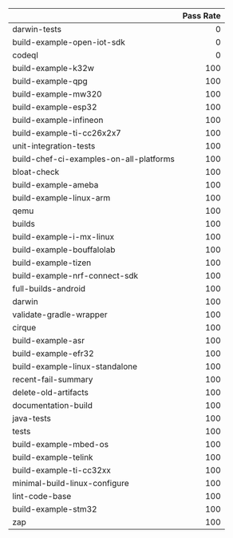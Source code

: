 |                                         |   Pass Rate |
|:----------------------------------------|------------:|
| darwin-tests                            |           0 |
| build-example-open-iot-sdk              |           0 |
| codeql                                  |           0 |
| build-example-k32w                      |         100 |
| build-example-qpg                       |         100 |
| build-example-mw320                     |         100 |
| build-example-esp32                     |         100 |
| build-example-infineon                  |         100 |
| build-example-ti-cc26x2x7               |         100 |
| unit-integration-tests                  |         100 |
| build-chef-ci-examples-on-all-platforms |         100 |
| bloat-check                             |         100 |
| build-example-ameba                     |         100 |
| build-example-linux-arm                 |         100 |
| qemu                                    |         100 |
| builds                                  |         100 |
| build-example-i-mx-linux                |         100 |
| build-example-bouffalolab               |         100 |
| build-example-tizen                     |         100 |
| build-example-nrf-connect-sdk           |         100 |
| full-builds-android                     |         100 |
| darwin                                  |         100 |
| validate-gradle-wrapper                 |         100 |
| cirque                                  |         100 |
| build-example-asr                       |         100 |
| build-example-efr32                     |         100 |
| build-example-linux-standalone          |         100 |
| recent-fail-summary                     |         100 |
| delete-old-artifacts                    |         100 |
| documentation-build                     |         100 |
| java-tests                              |         100 |
| tests                                   |         100 |
| build-example-mbed-os                   |         100 |
| build-example-telink                    |         100 |
| build-example-ti-cc32xx                 |         100 |
| minimal-build-linux-configure           |         100 |
| lint-code-base                          |         100 |
| build-example-stm32                     |         100 |
| zap                                     |         100 |
